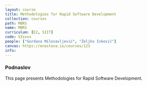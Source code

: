 ```yaml
---
layout: course
title: Methodologies for Rapid Software Development
collection: courses
path: MBRS
name: MBRS
curriculum: [E2, SIIT]
code: SIxxxx
people: ["Gordana Milosavljević", "Željko Ivković"]
canvas: https://enastava.io/courses/123
info:
---
```



### Podnaslov

This page presents Methodologies for Rapid Software Development.
